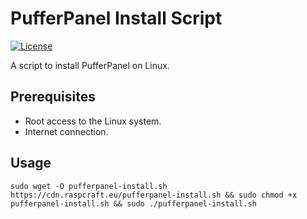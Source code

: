 # PufferPanel Install Script

[![License](https://img.shields.io/badge/license-MIT-blue.svg)](https://github.com/your-username/your-repo/blob/main/LICENSE)

A script to install PufferPanel on Linux.

## Prerequisites

- Root access to the Linux system.
- Internet connection.

## Usage

`sudo wget -O pufferpanel-install.sh https://cdn.raspcraft.eu/pufferpanel-install.sh && sudo chmod +x pufferpanel-install.sh && sudo ./pufferpanel-install.sh
`
